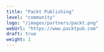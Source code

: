 ```yaml
---
title: "Packt Publishing"
level: "community"
logo: "/images/partners/packt.png"
webUrl: "https://www.packtpub.com"
draft: true
weight: 1
---
```

